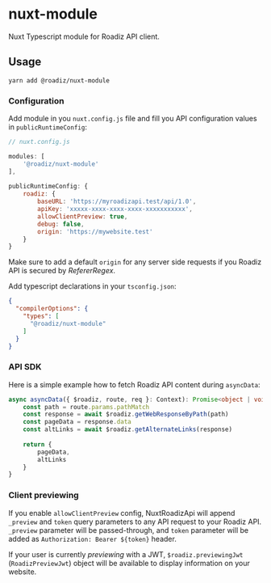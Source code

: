 # nuxt-module
Nuxt Typescript module for Roadiz API client.

## Usage

`yarn add @roadiz/nuxt-module`

### Configuration

Add module in you `nuxt.config.js` file and fill you API configuration values in `publicRuntimeConfig`:

```js
// nuxt.config.js

modules: [
    '@roadiz/nuxt-module'
],
    
publicRuntimeConfig: {
    roadiz: {
        baseURL: 'https://myroadizapi.test/api/1.0',
        apiKey: 'xxxxx-xxxx-xxxx-xxxx-xxxxxxxxxxx',
        allowClientPreview: true,
        debug: false,
        origin: 'https://mywebsite.test'
    }
}
```

Make sure to add a default `origin` for any server side requests if you Roadiz API is secured by *RefererRegex*.

Add typescript declarations in your `tsconfig.json`:

```json
{
  "compilerOptions": {
    "types": [
      "@roadiz/nuxt-module"
    ]
  }
}
```

### API SDK

Here is a simple example how to fetch Roadiz API content during `asyncData`:

```ts
async asyncData({ $roadiz, route, req }: Context): Promise<object | void> | object | void {
    const path = route.params.pathMatch
    const response = await $roadiz.getWebResponseByPath(path)
    const pageData = response.data
    const altLinks = await $roadiz.getAlternateLinks(response)
    
    return {
        pageData,
        altLinks
    }
}
```

### Client previewing

If you enable `allowClientPreview` config, NuxtRoadizApi will append `_preview` and `token` query parameters to any
API request to your Roadiz API. `_preview` parameter will be passed-through, and `token` parameter will be added as 
`Authorization: Bearer ${token}` header.

If your user is currently *previewing* with a JWT, `$roadiz.previewingJwt` (`RoadizPreviewJwt`) object will be available 
to display information on your website.
